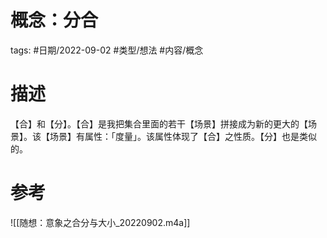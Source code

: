 # 概念：分合


tags: #日期/2022-09-02 #类型/想法 #内容/概念 

# 描述

【合】和【分】。【合】是我把集合里面的若干【场景】拼接成为新的更大的【场景】。该【场景】有属性：「度量」。该属性体现了【合】之性质。【分】也是类似的。


# 参考

![[随想：意象之合分与大小_20220902.m4a]]
